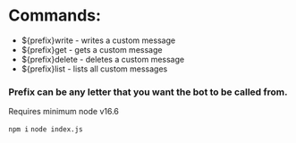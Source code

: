 # Commands:

*    ${prefix}write <name> <value> - writes a custom message
*    ${prefix}get <name> - gets a custom message
*    ${prefix}delete <name> - deletes a custom message
*    ${prefix}list - lists all custom messages
  
 ### Prefix can be any letter that you want the bot to be called from.
  
  Requires minimum node v16.6
  
  `npm i`
  `node index.js`
  
